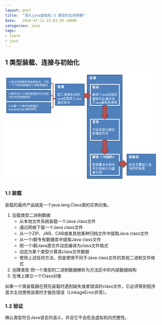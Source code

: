 ```yaml
---
layout: post
title:  "深入java虚拟机-3 类型的生命周期"
date:   2016-07-11 22:03:20 +0800
categories: java
tags:
- learn
- java
---
```


## 1 类型装载、连接与初始化

![inside-jvm-3](/public/img/2016-07-11-inside-jvm3.png)

### 1.1 装载

装载的最终产品就是一个java.lang.Class类的实例对象。

1. 加载类型二进制数据
   - 从本地文件系统装载一个Java class文件
   - 通过网络下载一个Java class文件
   - 从一个ZIP、JAR、CAB或者其他某种归档文件中提取Java class文件
   - 从一个i额专有数据库中提取Java class文件
   - 把一个i额Java源文件动态编译为class文件格式
   - 动态为某个类型计算其class文件数据
   - 使用上述任何方法，但是使用不同于Java class文件的其他二进制文件格式
2. 创建类型
   把一个类型的二进制数据解析为方法区中的内部数据结构
3. 在堆上建立一个Class对象

如果一个类装载器在预先装载时遇到缺失或者错误的class文件，它必须等到程序首次主动使用该类时才报告错误（LinkageError异常）。

### 1.2 验证

确认类型符合Java语言的语义，并且它不会危及虚拟机的完整性。